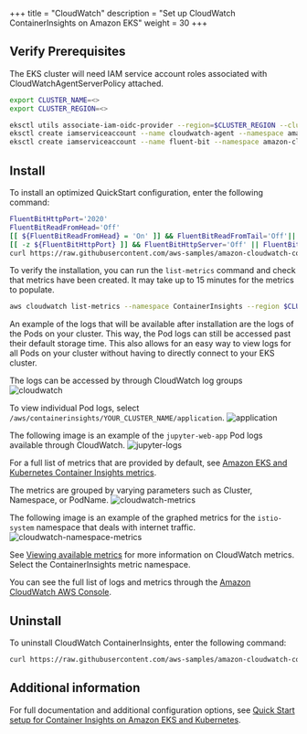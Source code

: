 +++
title = "CloudWatch"
description = "Set up CloudWatch ContainerInsights on Amazon EKS"
weight = 30
+++

## Verify Prerequisites
The EKS cluster will need IAM service account roles associated with CloudWatchAgentServerPolicy attached.
 ```bash
export CLUSTER_NAME=<>
export CLUSTER_REGION=<>

eksctl utils associate-iam-oidc-provider --region=$CLUSTER_REGION --cluster=$CLUSTER_NAME --approve
eksctl create iamserviceaccount --name cloudwatch-agent --namespace amazon-cloudwatch --cluster $CLUSTER_NAME --region $CLUSTER_REGION --approve --override-existing-serviceaccounts --attach-policy-arn arn:aws:iam::aws:policy/CloudWatchAgentServerPolicy
eksctl create iamserviceaccount --name fluent-bit --namespace amazon-cloudwatch --cluster $CLUSTER_NAME --region $CLUSTER_REGION --approve --override-existing-serviceaccounts --attach-policy-arn arn:aws:iam::aws:policy/CloudWatchAgentServerPolicy
```
## Install

To install an optimized QuickStart configuration, enter the following command:
```bash
FluentBitHttpPort='2020'
FluentBitReadFromHead='Off'
[[ ${FluentBitReadFromHead} = 'On' ]] && FluentBitReadFromTail='Off'|| FluentBitReadFromTail='On'
[[ -z ${FluentBitHttpPort} ]] && FluentBitHttpServer='Off' || FluentBitHttpServer='On'
curl https://raw.githubusercontent.com/aws-samples/amazon-cloudwatch-container-insights/latest/k8s-deployment-manifest-templates/deployment-mode/daemonset/container-insights-monitoring/quickstart/cwagent-fluent-bit-quickstart.yaml | sed 's/{{cluster_name}}/'${CLUSTER_NAME}'/;s/{{region_name}}/'${CLUSTER_REGION}'/;s/{{http_server_toggle}}/"'${FluentBitHttpServer}'"/;s/{{http_server_port}}/"'${FluentBitHttpPort}'"/;s/{{read_from_head}}/"'${FluentBitReadFromHead}'"/;s/{{read_from_tail}}/"'${FluentBitReadFromTail}'"/' | kubectl apply -f - 
```

To verify the installation, you can run the `list-metrics` command and check that metrics have been created. It may take up to 15 minutes for the metrics to populate.
```bash
aws cloudwatch list-metrics --namespace ContainerInsights --region $CLUSTER_REGION
```

An example of the logs that will be available after installation are the logs of the Pods on your cluster. This way, the Pod logs can still be accessed past their default storage time. This also allows for an easy way to view logs for all Pods on your cluster without having to directly connect to your EKS cluster. 

The logs can be accessed by through CloudWatch log groups ![cloudwatch](../../../../images/cloudwatch/cloudwatch-logs.png)

To view individual Pod logs, select `/aws/containerinsights/YOUR_CLUSTER_NAME/application`. ![application](../../../../images/cloudwatch/cloudwatch-application-logs.png)

The following image is an example of the `jupyter-web-app` Pod logs available through CloudWatch. ![jupyter-logs](../../../../images/cloudwatch/cloudwatch-pod-logs.png)

For a full list of metrics that are provided by default, see [Amazon EKS and Kubernetes Container Insights metrics](https://docs.aws.amazon.com/AmazonCloudWatch/latest/monitoring/Container-Insights-metrics-EKS.html).

The metrics are grouped by varying parameters such as Cluster, Namespace, or PodName.
![cloudwatch-metrics](../../../../images/cloudwatch/cloudwatch-metrics.png)

The following image is an example of the graphed metrics for the `istio-system` namespace that deals with internet traffic.
![cloudwatch-namespace-metrics](../../../../images/cloudwatch/cloudwatch-namespace-metrics.png)

See [Viewing available metrics](https://docs.aws.amazon.com/AmazonCloudWatch/latest/monitoring/viewing_metrics_with_cloudwatch.html) for more information on CloudWatch metrics. Select the ContainerInsights metric namespace.

You can see the full list of logs and metrics through the [Amazon CloudWatch AWS Console](https://console.aws.amazon.com/cloudwatch/).

## Uninstall
To uninstall CloudWatch ContainerInsights, enter the following command:
```bash
curl https://raw.githubusercontent.com/aws-samples/amazon-cloudwatch-container-insights/latest/k8s-deployment-manifest-templates/deployment-mode/daemonset/container-insights-monitoring/quickstart/cwagent-fluent-bit-quickstart.yaml | sed 's/{{cluster_name}}/'${ClusterName}'/;s/{{region_name}}/'${LogRegion}'/;s/{{http_server_toggle}}/"'${FluentBitHttpServer}'"/;s/{{http_server_port}}/"'${FluentBitHttpPort}'"/;s/{{read_from_head}}/"'${FluentBitReadFromHead}'"/;s/{{read_from_tail}}/"'${FluentBitReadFromTail}'"/' | kubectl delete -f -
```

## Additional information
For full documentation and additional configuration options, see [Quick Start setup for Container Insights on Amazon EKS and Kubernetes](https://docs.aws.amazon.com/AmazonCloudWatch/latest/monitoring/Container-Insights-setup-EKS-quickstart.html).